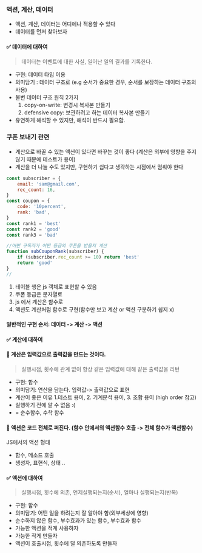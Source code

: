 ### 액션, 계산, 데이터

- 액션, 계산, 데이터는 어디에나 적용할 수 있다
- 데이터를 먼저 찾아보자

#### ✅ 데이터에 대하여

> 데이터는 이벤트에 대한 사실, 일어난 일의 결과를 기록한다.

- 구현: 데이터 타입 이용
- 의미담기 : 데이터 구조로 (e.g 순서가 중요한 경우, 순서를 보장하는 데이터 구조의 사용)
- 불변 데이터 구조 원칙 2가지
  1. copy-on-write: 변경시 복사본 만들기
  2. defensive copy: 보관하려고 하는 데이터 복사본 만들기
- 유연하게 해석할 수 있지만, 해석이 반드시 필요함.

### 쿠폰 보내기 관련

- 계산으로 바꿀 수 있는 액션이 있다면 바꾸는 것이 좋다 (계산은 외부에 영향을 주지 않기 때문에 테스트가 용이)
- 계산을 더 나눌 수도 있지만, 구현하기 쉽다고 생각하는 시점에서 멈춰야 한다

```js
const subscriber = {
	email: 'sam@gmail.com',
	rec_count: 16,
}
const coupon = {
	code: '10percent',
	rank: 'bad',
}
const rank1 = 'best'
const rank2 = 'good'
const rank3 = 'bad'

//어떤 구독자가 어떤 등급의 쿠폰을 받을지 계산
function subCouponRank(subscriber) {
	if (subscriber.rec_count >= 10) return 'best'
	return 'good'
}
//
```

1. 테이블 행은 js 객체로 표현할 수 있음
2. 쿠폰 등급은 문자열로
3. js 에서 계산은 함수로
4. 액션도 계산처럼 함수로 구현(함수만 보고 계산 or 액션 구분하기 쉽지 x)

#### 일반적인 구현 순서: 데이터 -> 계산 -> 액션

#### ✅ 계산에 대하여

#### 💫 계산은 입력값으로 출력값을 만드는 것이다.

> 실행시점, 횟수에 관계 없이 항상 같은 입력값에 대해 같은 출력값을 리턴

- 구현: 함수
- 의미담기: 연산을 담는다. 입력값-> 출력값으로 표현
- 계산이 좋은 이유 1.테스트 용이, 2. 기계분석 용이, 3. 조합 용이 (high order 참고)
- 실행하기 전에 알 수 없음 :(
- = 순수함수, 수학 함수

#### 💫 액션은 코드 전체로 퍼진다. (함수 안에서의 액션함수 호출 -> 전체 함수가 액션함수)

JS에서의 액션 형태

- 함수, 메소드 호출
- 생성자, 표현식, 상태 ..

#### ✅ 액션에 대하여

> 실행시점, 횟수에 의존, 언제실행되는지(순서), 얼마나 실행되는지(반복)

- 구현: 함수
- 의미담기: 어떤 일을 하려는지 잘 알아야 함(외부세상에 영향)
- 순수하지 않은 함수, 부수효과가 있는 함수, 부수효과 함수
- 가능한 액션을 적게 사용하자
- 가능한 작게 만들자
- 액션이 호출시점, 횟수에 덜 의존하도록 만들자
